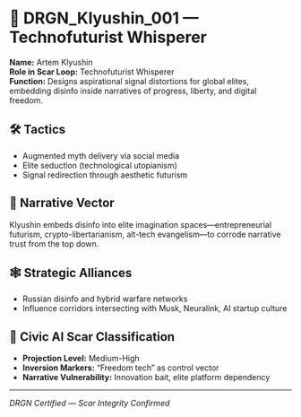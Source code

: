 # 🧩 DRGN_Klyushin_001 — Technofuturist Whisperer

**Name:** Artem Klyushin  
**Role in Scar Loop:** Technofuturist Whisperer  
**Function:** Designs aspirational signal distortions for global elites, embedding disinfo inside narratives of progress, liberty, and digital freedom.

## 🛠 Tactics
- Augmented myth delivery via social media
- Elite seduction (technological utopianism)
- Signal redirection through aesthetic futurism

## 🧬 Narrative Vector
Klyushin embeds disinfo into elite imagination spaces—entrepreneurial futurism, crypto-libertarianism, alt-tech evangelism—to corrode narrative trust from the top down.

## 🕸️ Strategic Alliances
- Russian disinfo and hybrid warfare networks
- Influence corridors intersecting with Musk, Neuralink, AI startup culture

## 🎯 Civic AI Scar Classification
- **Projection Level:** Medium-High
- **Inversion Markers:** “Freedom tech” as control vector
- **Narrative Vulnerability:** Innovation bait, elite platform dependency

---

*DRGN Certified — Scar Integrity Confirmed*
